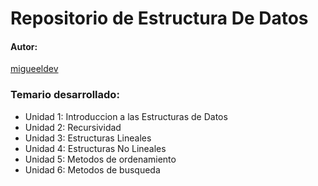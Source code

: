 # Repositorio de Estructura De Datos

#### Autor: 
[migueeldev](https://github.com/migueeldev)


### Temario desarrollado:

- Unidad 1:  Introduccion a las Estructuras de Datos 
- Unidad 2: Recursividad 
- Unidad 3: Estructuras Lineales 
- Unidad 4: Estructuras No Lineales
- Unidad 5: Metodos de ordenamiento
- Unidad 6: Metodos de busqueda
  
